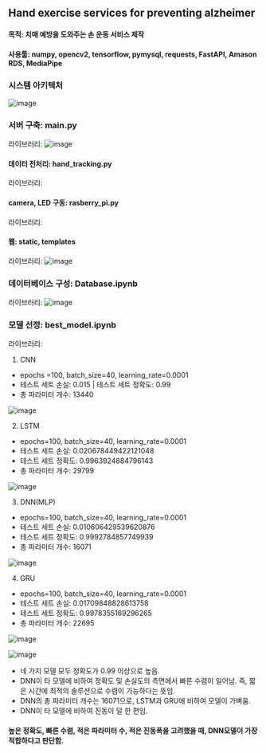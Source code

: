 ## Hand exercise services for preventing alzheimer

#### 목적: 치매 예방을 도와주는 손 운동 서비스 제작
#### 사용툴: numpy, opencv2, tensorflow, pymysql, requests, FastAPI, Amason RDS, MediaPipe

### 시스템 아키텍처
![image](https://github.com/alwls5773/project_1/assets/66359601/f19871a7-d928-41ac-9653-1ff8d1e873f0)

### 서버 구축: main.py 
라이브러리: 
![image](https://github.com/alwls5773/project_1/assets/66359601/abc8211f-8fd0-4439-a75d-c5ad3e4ee665)

#### 데이터 전처리: hand_tracking.py
라이브러리:

#### camera, LED 구동: rasberry_pi.py
라이브러리:

#### 웹: static, templates
라이브러리: 
![image](https://github.com/alwls5773/project_1/assets/66359601/fe64ed18-e9ce-48c6-9d79-9b0df04df1da)

### 데이터베이스 구성: Database.ipynb
라이브러리: 
![image](https://github.com/alwls5773/project_1/assets/66359601/ae8d3021-f2d2-4619-963b-05934646406f)

### 모델 선정: best_model.ipynb
라이브러리: 
1. CNN
- epochs =100, batch_size=40, learning_rate=0.0001
- 테스트 세트 손실: 0.015 | 테스트 세트 정확도: 0.99
- 총 파라미터 개수: 13440

![image](https://github.com/alwls5773/project_1/assets/66359601/a778a0f7-90ff-49bf-83e2-1319568bcc76)


2. LSTM
- epochs=100, batch_size=40, learning_rate=0.0001
- 테스트 세트 손실: 0.020678449422121048
- 테스트 세트 정확도: 0.9963924884796143
- 총 파라미터 개수: 29799

![image](https://github.com/alwls5773/project_1/assets/66359601/a4f6d393-2fbb-438a-8a58-998016721fd9)


3. DNN(MLP)
- epochs=100, batch_size=40, learning_rate=0.0001
- 테스트 세트 손실: 0.010606429539620876
- 테스트 세트 정확도: 0.9992784857749939
- 총 파라미터 개수: 16071

![image](https://github.com/alwls5773/project_1/assets/66359601/15e326a4-48cf-4a37-b08b-9056f5cca002)

4. GRU
- epochs=100, batch_size=40, learning_rate=0.0001
- 테스트 세트 손실: 0.01709848828613758
- 테스트 세트 정확도: 0.9978355169296265
- 총 파라미터 개수: 22695

![image](https://github.com/alwls5773/project_1/assets/66359601/f55078a2-d854-4e77-b8ff-cf91d042d067)

![image](https://github.com/alwls5773/project_1/assets/66359601/57cd6f73-372c-41d4-bf36-1dcf4cf2b340)

- 네 가지 모델 모두 정확도가 0.99 이상으로 높음.
- DNN이 타 모델에 비하여 정확도 및 손실도의 측면에서 빠른 수렴이 일어남. 즉, 짧은 시간에 최적의 솔루션으로 수렴이 가능하다는 뜻임.
- DNN의 총 파라미터 개수는 16071으로, LSTM과 GRU에 비하여 모델이 가벼움.
- DNN이 타 모델에 비하여 진동이 덜 한 편임.

#### 높은 정확도, 빠른 수렴, 적은 파라미터 수, 적은 진동폭을 고려했을 때, DNN모델이 가장 적합하다고 판단함.

